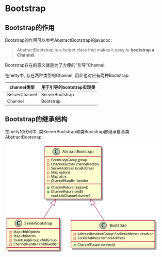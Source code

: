 # Bootstrap

## Bootstrap的作用

Bootstrap的作用可以参考AbstractBootstrap的javadoc:

> AbstractBootstrap is a helper class that makes it easy to **bootstrap a Channel**.

Bootstrap存在的意义就是为了方便的"引导"Channel.

在netty中, 存在两种类型的Channel, 因此也对应有两种Bootstrap:

| channel类型 | 用于引导的bootstrap实现类 |
|--------|--------|
|    ServerChannel    |    ServerBootstrap    |
|   Channel     |    Bootstrap    |

## Bootstrap的继承结构

在netty的代码中, 类ServerBootstrap和类Bootstrap都继承自基类AbstractBootstrap:

![](images/Bootstrap.png)

